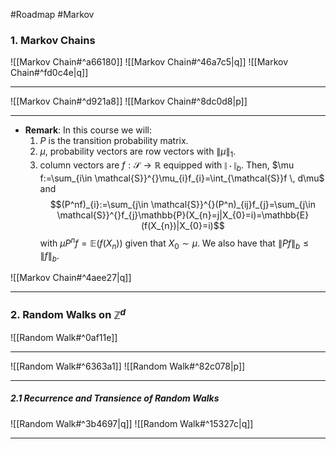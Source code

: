 #Roadmap #Markov 

### 1. Markov Chains
![[Markov Chain#^a66180]]
![[Markov Chain#^46a7c5|q]]
![[Markov Chain#^fd0c4e|q]]

---
![[Markov Chain#^d921a8]]
![[Markov Chain#^8dc0d8|p]]

---
- **Remark**: In this course we will:
	1. $P$ is the transition probability matrix.
	2. $\mu$, probability vectors are row vectors with $\|\mu\|_{1}$.
	3. column vectors are $f:\mathcal{S}\to \mathbb{R}$ equipped with $\|\cdot\|_{b}$. Then, $\mu f:=\sum_{i\in \mathcal{S}}^{}\mu_{i}f_{i}=\int_{\mathcal{S}}f \, d\mu$ and $$(P^nf)_{i}:=\sum_{j\in \mathcal{S}}^{}(P^n)_{ij}f_{j}=\sum_{j\in \mathcal{S}}^{}f_{j}\mathbb{P}(X_{n}=j|X_{0}=i)=\mathbb{E}(f(X_{n})|X_{0}=i)$$with $\mu P^nf=\mathbb{E}(f(X_{n}))$ given that $X_{0}\sim \mu$. We also have that $\left\| Pf \right\|_{b}\leq \left\| f \right\|_{b}$.

![[Markov Chain#^4aee27|q]]

---
### 2. Random Walks on $\mathbb{Z}^d$

![[Random Walk#^0af11e]]

---
![[Random Walk#^6363a1]]
![[Random Walk#^82c078|p]]

---
##### 2.1 Recurrence and Transience of Random Walks
![[Random Walk#^3b4697|q]]
![[Random Walk#^15327c|q]]

---